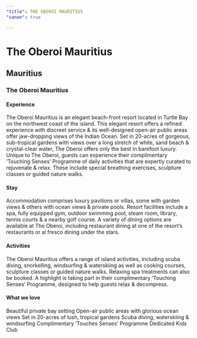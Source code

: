 ```yaml
---
"title": THE OBEROI MAURITIUS
"canon": true

---
```


# The Oberoi Mauritius
## Mauritius
### The Oberoi Mauritius

#### Experience
The Oberoi Mauritius is an elegant beach-front resort located in Turtle Bay on the northwest coast of the island.
This elegant resort offers a refined experience with discreet service &amp; its well-designed open-air public areas offer jaw-dropping views of the Indian Ocean.
Set in 20-acres of gorgeous, sub-tropical gardens with views over a long stretch of white, sand beach &amp; crystal-clear water, The Oberoi offers only the best in barefoot luxury.
Unique to The Oberoi, guests can experience their complimentary ‘Touching Senses’ Programme of daily activities that are expertly curated to rejuvenate &amp; relax.  These include special breathing exercises, sculpture classes or guided nature walks.

#### Stay
Accommodation comprises luxury pavilions or villas, some with garden views &amp; others with ocean views &amp; private pools.
Resort facilities include a spa, fully equipped gym, outdoor swimming pool, steam room, library, tennis courts &amp; a nearby golf course.
A variety of dining options are available at The Oberoi, including restaurant dining at one of the resort’s restaurants or al fresco dining under the stars.

#### Activities
The Oberoi Mauritius offers a range of island activities, including scuba diving, snorkelling, windsurfing &amp; waterskiing as well as cooking courses, sculpture classes or guided nature walks.
Relaxing spa treatments can also be booked.
A highlight is taking part in their complimentary ‘Touching Senses’ Programme, designed to help guests relax &amp; decompress.


#### What we love
Beautiful private bay setting
Open-air public areas with glorious ocean views
Set in 20-acres of lush, tropical gardens
Scuba diving, waterskiing &amp; windsurfing
Complimentary ‘Touches Senses’ Programme
Dedicated Kids Club